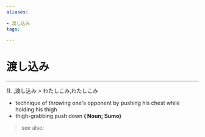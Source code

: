 ```yaml
---
aliases:
    
- 渡し込み
tags:
    
---
```


# 渡し込み
---
1).
,渡し込み > わたしこみ,わたしこみ

- technique of throwing one's opponent by pushing his chest while holding his thigh
- thigh-grabbing push down
**( Noun; Sumo)**
> see also: 
            